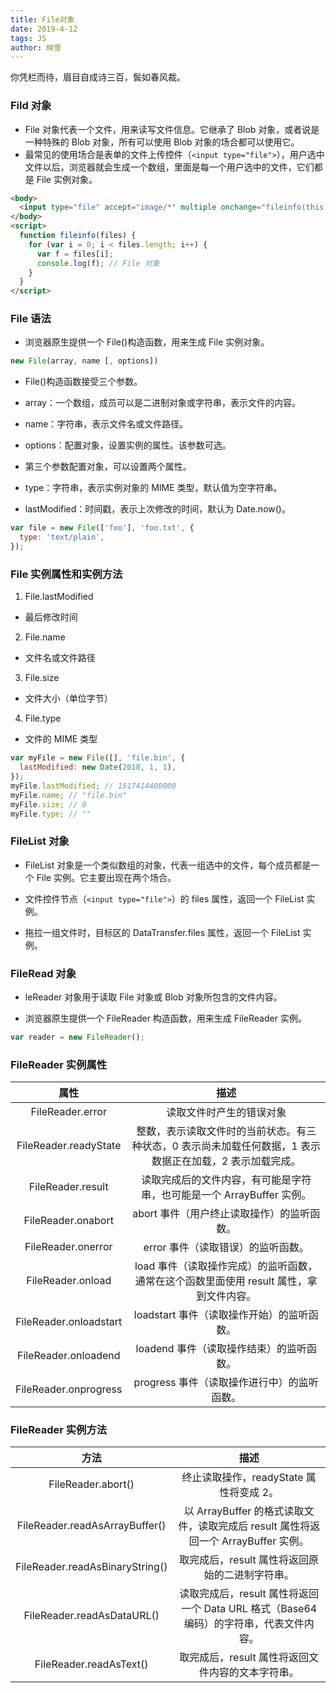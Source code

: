 ```yaml
---
title: File对象
date: 2019-4-12
tags: JS
author: 映雪
---
```


你凭栏而待，眉目自成诗三百，鬓如春风裁。

<!-- more-->

### Fild 对象

- File 对象代表一个文件，用来读写文件信息。它继承了 Blob 对象，或者说是一种特殊的 Blob 对象，所有可以使用 Blob 对象的场合都可以使用它。
- 最常见的使用场合是表单的文件上传控件（`<input type="file">`），用户选中文件以后，浏览器就会生成一个数组，里面是每一个用户选中的文件，它们都是 File 实例对象。

```html
<body>
  <input type="file" accept="image/*" multiple onchange="fileinfo(this.files)" />
</body>
<script>
  function fileinfo(files) {
    for (var i = 0; i < files.length; i++) {
      var f = files[i];
      console.log(f); // File 对象
    }
  }
</script>
```

### File 语法

- 浏览器原生提供一个 File()构造函数，用来生成 File 实例对象。

```js
new File(array, name [, options])
```

- File()构造函数接受三个参数。

- array：一个数组，成员可以是二进制对象或字符串，表示文件的内容。
- name：字符串，表示文件名或文件路径。
- options：配置对象，设置实例的属性。该参数可选。
- 第三个参数配置对象，可以设置两个属性。

- type：字符串，表示实例对象的 MIME 类型，默认值为空字符串。
- lastModified：时间戳，表示上次修改的时间，默认为 Date.now()。

```js
var file = new File(['foo'], 'foo.txt', {
  type: 'text/plain',
});
```

### File 实例属性和实例方法

1. File.lastModified

- 最后修改时间

2. File.name

- 文件名或文件路径

3. File.size

- 文件大小（单位字节）

4. File.type

- 文件的 MIME 类型

```js
var myFile = new File([], 'file.bin', {
  lastModified: new Date(2018, 1, 1),
});
myFile.lastModified; // 1517414400000
myFile.name; // "file.bin"
myFile.size; // 0
myFile.type; // ""
```

### FileList 对象

- FileList 对象是一个类似数组的对象，代表一组选中的文件，每个成员都是一个 File 实例。它主要出现在两个场合。

- 文件控件节点（`<input type="file">`）的 files 属性，返回一个 FileList 实例。
- 拖拉一组文件时，目标区的 DataTransfer.files 属性，返回一个 FileList 实例。

### FileRead 对象

- leReader 对象用于读取 File 对象或 Blob 对象所包含的文件内容。

- 浏览器原生提供一个 FileReader 构造函数，用来生成 FileReader 实例。

```js
var reader = new FileReader();
```

### FileReader 实例属性

|          属性          |                                                   描述                                                   |
| :--------------------: | :------------------------------------------------------------------------------------------------------: |
|    FileReader.error    |                                         读取文件时产生的错误对象                                         |
| FileReader.readyState  | 整数，表示读取文件时的当前状态。有三种状态，0 表示尚未加载任何数据，1 表示数据正在加载，2 表示加载完成。 |
|   FileReader.result    |                  读取完成后的文件内容，有可能是字符串，也可能是一个 ArrayBuffer 实例。                   |
|   FileReader.onabort   |                                abort 事件（用户终止读取操作）的监听函数。                                |
|   FileReader.onerror   |                                    error 事件（读取错误）的监听函数。                                    |
|   FileReader.onload    |         load 事件（读取操作完成）的监听函数，通常在这个函数里面使用 result 属性，拿到文件内容。          |
| FileReader.onloadstart |                                loadstart 事件（读取操作开始）的监听函数。                                |
|  FileReader.onloadend  |                                 loadend 事件（读取操作结束）的监听函数。                                 |
| FileReader.onprogress  |                               progress 事件（读取操作进行中）的监听函数。                                |

### FileReader 实例方法

|              方法               |                                          描述                                          |
| :-----------------------------: | :------------------------------------------------------------------------------------: |
|       FileReader.abort()        |                        终止读取操作，readyState 属性将变成 2。                         |
| FileReader.readAsArrayBuffer()  |   以 ArrayBuffer 的格式读取文件，读取完成后 result 属性将返回一个 ArrayBuffer 实例。   |
| FileReader.readAsBinaryString() |                    取完成后，result 属性将返回原始的二进制字符串。                     |
|   FileReader.readAsDataURL()    | 读取完成后，result 属性将返回一个 Data URL 格式（Base64 编码）的字符串，代表文件内容。 |
|     FileReader.readAsText()     |                   取完成后，result 属性将返回文件内容的文本字符串。                    |
